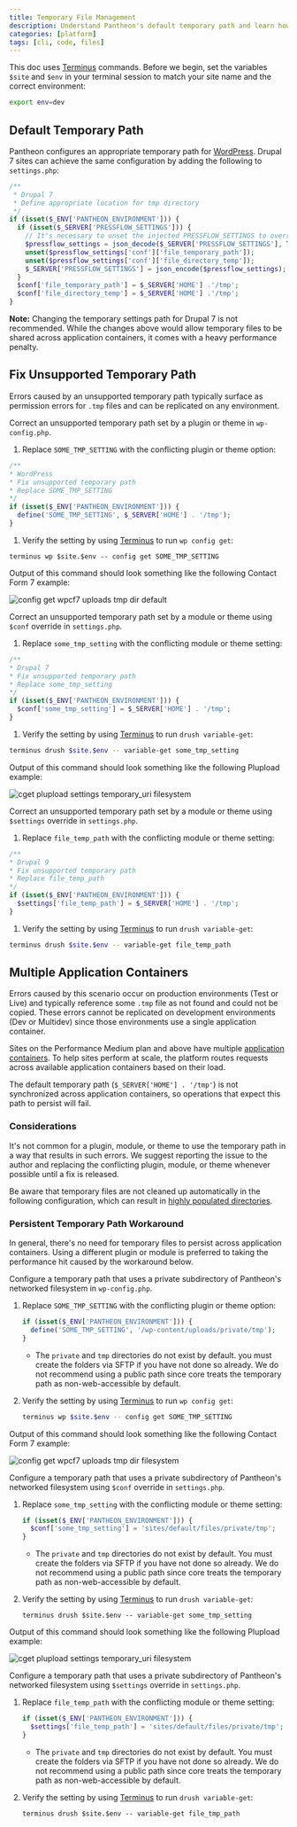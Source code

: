 ```yaml
---
title: Temporary File Management
description: Understand Pantheon's default temporary path and learn how to debug .tmp file errors.
categories: [platform]
tags: [cli, code, files]
---
```


<Alert title="Exports" type="export">

This doc uses [Terminus](/terminus) commands. Before we begin, set the variables `$site` and `$env` in your terminal session to match your site name and the correct environment:

```bash
export env=dev
```

</Alert>

## Default Temporary Path

Pantheon configures an appropriate temporary path for [WordPress](https://github.com/pantheon-systems/WordPress/blob/default/wp-config-pantheon.php#L67). Drupal 7 sites can achieve the same configuration by adding the following to `settings.php`:

```php
/**
 * Drupal 7
 * Define appropriate location for tmp directory
 */
if (isset($_ENV['PANTHEON_ENVIRONMENT'])) {
  if (isset($_SERVER['PRESSFLOW_SETTINGS'])) { 
    // It's necessary to unset the injected PRESSFLOW_SETTINGS to override the values.
    $pressflow_settings = json_decode($_SERVER['PRESSFLOW_SETTINGS'], TRUE); 
    unset($pressflow_settings['conf']['file_temporary_path']); 
    unset($pressflow_settings['conf']['file_directory_temp']); 
    $_SERVER['PRESSFLOW_SETTINGS'] = json_encode($pressflow_settings); 
  } 
  $conf['file_temporary_path'] = $_SERVER['HOME'] .'/tmp';
  $conf['file_directory_temp'] = $_SERVER['HOME'] .'/tmp';
}
```

**Note:** Changing the temporary settings path for Drupal 7 is not recommended. While the changes above would allow temporary files to be shared across application containers, it comes with a heavy performance penalty. 

## Fix Unsupported Temporary Path

Errors caused by an unsupported temporary path typically surface as permission errors for `.tmp` files and can be replicated on any environment.

<TabList>

<Tab title="WordPress" id="wptmppath" active={true}>

Correct an unsupported temporary path set by a plugin or theme in `wp-config.php`. 

1. Replace `SOME_TMP_SETTING` with the conflicting plugin or theme option:

  ```php
  /**
  * WordPress
  * Fix unsupported temporary path
  * Replace SOME_TMP_SETTING
  */
  if (isset($_ENV['PANTHEON_ENVIRONMENT'])) {
    define('SOME_TMP_SETTING', $_SERVER['HOME'] . '/tmp');
  }
  ```

1. Verify the setting by using [Terminus](/terminus) to run `wp config get`:

  ```bash{promptUser: user}
  terminus wp $site.$env -- config get SOME_TMP_SETTING
  ```

Output of this command should look something like the following Contact Form 7 example:

![config get wpcf7 uploads tmp dir default](../images/wp-config-get-tmp-default.png)

</Tab>

<Tab title="Drupal 7" id="d7tmppath">

Correct an unsupported temporary path set by a module or theme using `$conf` override in `settings.php`. 

1. Replace `some_tmp_setting` with the conflicting module or theme setting:

  ```php
  /**
  * Drupal 7
  * Fix unsupported temporary path
  * Replace some_tmp_setting
  */
  if (isset($_ENV['PANTHEON_ENVIRONMENT'])) {
    $conf['some_tmp_setting'] = $_SERVER['HOME'] . '/tmp';
  }
  ```

1. Verify the setting by using [Terminus](/terminus) to run `drush variable-get`:

  ```bash
  terminus drush $site.$env -- variable-get some_tmp_setting
  ```

Output of this command should look something like the following Plupload example:

![cget plupload settings temporary_uri filesystem](../images/d7-vget-tmp-default.png)

</Tab>

<Tab title="Drupal 9" id="d9tmppath">

Correct an unsupported temporary path set by a module or theme using `$settings` override in `settings.php`. 

1. Replace `file_temp_path` with the conflicting module or theme setting:

  ```php
  /**
  * Drupal 9
  * Fix unsupported temporary path
  * Replace file_temp_path
  */
  if (isset($_ENV['PANTHEON_ENVIRONMENT'])) {
    $settings['file_temp_path'] = $_SERVER['HOME'] . '/tmp';
  }
  ```

1. Verify the setting by using [Terminus](/terminus) to run `drush variable-get`:

  ```bash
  terminus drush $site.$env -- variable-get file_temp_path
  ```


</Tab>

</TabList>

## Multiple Application Containers

Errors caused by this scenario occur on production environments (Test or Live) and typically reference some `.tmp` file as not found and could not be copied. These errors cannot be replicated on development environments (Dev or Multidev) since those environments use a single application container.

Sites on the Performance Medium plan and above have multiple [application containers](/application-containers). To help sites perform at scale, the platform routes requests across available application containers based on their load.

The default temporary path (`$_SERVER['HOME'] . '/tmp'`) is not synchronized across application containers, so operations that expect this path to persist will fail.

### Considerations

It's not common for a plugin, module, or theme to use the temporary path in a way that results in such errors. We suggest reporting the issue to the author and replacing the conflicting plugin, module, or theme whenever possible until a fix is released.

Be aware that temporary files are not cleaned up automatically in the following configuration, which can result in [highly populated directories](/platform-considerations/#highly-populated-directories).

### Persistent Temporary Path Workaround

<Alert title="Warning" type="danger">

In general, there's no need for temporary files to persist across application containers. Using a different plugin or module is preferred to taking the performance hit caused by the workaround below.

</Alert>

<TabList>

<Tab title="WordPress" id="wpworkaround" active={true}>

Configure a temporary path that uses a private subdirectory of Pantheon's networked filesystem in `wp-config.php`. 

1. Replace `SOME_TMP_SETTING` with the conflicting plugin or theme option:

    ```php
    if (isset($_ENV['PANTHEON_ENVIRONMENT'])) {
      define('SOME_TMP_SETTING', '/wp-content/uploads/private/tmp');
    }
    ```

    - The `private` and `tmp` directories do not exist by default. you must create the folders via SFTP if you have not done so already. We do not recommend using a public path since core treats the temporary path as non-web-accessible by default.

1. Verify the setting by using [Terminus](/terminus) to run `wp config get`:

    ```bash
    terminus wp $site.$env -- config get SOME_TMP_SETTING
    ```

Output of this command should look something like the following Contact Form 7 example:

![config get wpcf7 uploads tmp dir filesystem](../images/wp-config-get-tmp-filesystem.png)

</Tab>

<Tab title="Drupal 7" id="d7workaround">

Configure a temporary path that uses a private subdirectory of Pantheon's networked filesystem using `$conf` override in `settings.php`. 

1. Replace `some_tmp_setting` with the conflicting module or theme setting:

    ```php
    if (isset($_ENV['PANTHEON_ENVIRONMENT'])) {
      $conf['some_tmp_setting'] = 'sites/default/files/private/tmp';
    }
    ```

    - The `private` and `tmp` directories do not exist by default. You must create the folders via SFTP if you have not done so already. We do not recommend using a public path since core treats the temporary path as non-web-accessible by default.

1. Verify the setting by using [Terminus](/terminus) to run `drush variable-get`:

    ```bash{promptUser: user}
    terminus drush $site.$env -- variable-get some_tmp_setting
    ```

Output of this command should look something like the following Plupload example:

![cget plupload settings temporary_uri filesystem](../images/d7-vget-tmp-filesystem.png)

</Tab>

<Tab title="Drupal 9" id="d9workaround">

Configure a temporary path that uses a private subdirectory of Pantheon's networked filesystem using `$settings` override in `settings.php`. 

1. Replace `file_temp_path` with the conflicting module or theme setting:

    ```php
    if (isset($_ENV['PANTHEON_ENVIRONMENT'])) {
      $settings['file_temp_path'] = 'sites/default/files/private/tmp';
    }
    ```

    - The `private` and `tmp` directories do not exist by default. You must create the folders via SFTP if you have not done so already. We do not recommend using a public path since core treats the temporary path as non-web-accessible by default.

1. Verify the setting by using [Terminus](/terminus) to run `drush variable-get`:

    ```bash{promptUser: user}
    terminus drush $site.$env -- variable-get file_tmp_path
    ```

</Tab>

</TabList>
